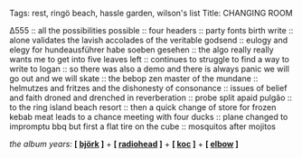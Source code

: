 Tags: rest, ringö beach, hassle garden, wilson's list
Title: CHANGING ROOM
  
∆555 :: all the possibilities possible :: four headers :: party fonts birth write :: alone validates the lavish accolades of the veritable godsend :: eulogy and elegy for hundeausführer habe soeben gesehen :: the algo really really wants me to get into five leaves left :: continues to struggle to find a way to write to logan :: so there was also a demo and there is always panic we will go out and we will skate :: the bebop zen master of the mundane :: helmutzes and fritzes and the dishonesty of consonance :: issues of belief and faith droned and drenched in reverberation :: probe split apaid pulgão :: to the ring island beach resort :: then a quick change of store for frozen kebab meat leads to a chance meeting with four ducks :: plane changed to impromptu bbq but first a flat tire on the cube :: mosquitos after mojitos  
  
_the album years:_ **[ [björk](https://rateyourmusic.com/release/album/bjork/vespertine/) ]** + **[ [radiohead](https://rateyourmusic.com/release/album/radiohead/amnesiac/) ]** + **[ [koc](https://rateyourmusic.com/release/album/kings-of-convenience/quiet-is-the-new-loud/) ]** + **[ [elbow](https://rateyourmusic.com/release/album/elbow/asleep-in-the-back/) ]**  
